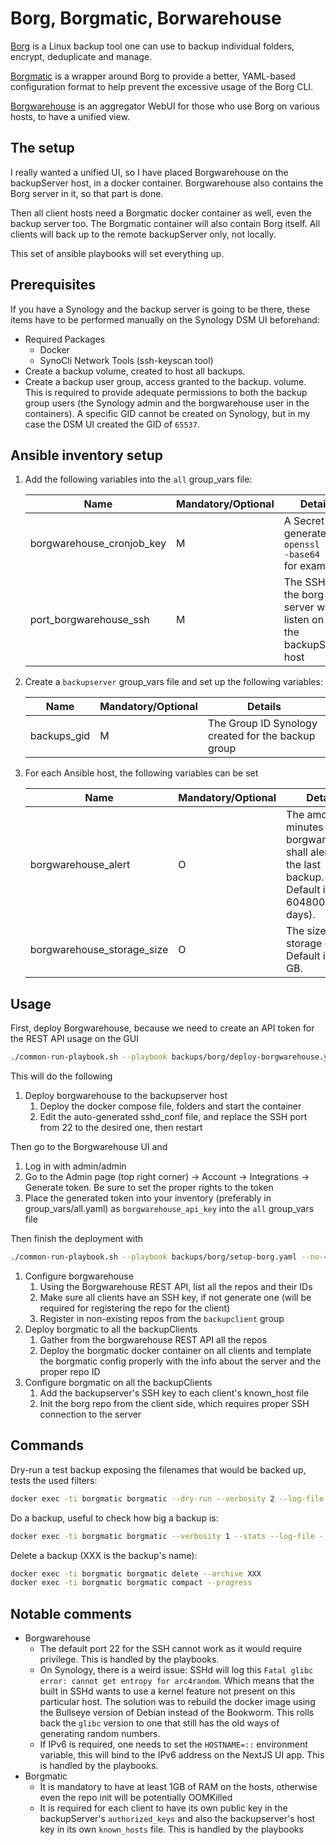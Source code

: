 # Borg, Borgmatic, Borwarehouse

[Borg](https://www.borgbackup.org/) is a Linux backup tool one can use to backup individual folders, encrypt, deduplicate and manage.

[Borgmatic](https://torsion.org/borgmatic/) is a wrapper around Borg to provide a better, YAML-based configuration format to help prevent the excessive usage of the Borg CLI.

[Borgwarehouse](https://borgwarehouse.com/) is an aggregator WebUI for those who use Borg on various hosts, to have a unified view.

## The setup

I really wanted a unified UI, so I have placed Borgwarehouse on the backupServer host, in a docker container. Borgwarehouse also contains the Borg server in it, so that part is done.

Then all client hosts need a Borgmatic docker container as well, even the backup server too. The Borgmatic container will also contain Borg itself. All clients will back up to the remote backupServer only, not locally.

This set of ansible playbooks will set everything up.

## Prerequisites

If you have a Synology and the backup server is going to be there, these items have to be performed manually on the Synology DSM UI beforehand:

- Required Packages
  - Docker
  - SynoCli Network Tools (ssh-keyscan tool)
- Create a backup volume, created to host all backups.
- Create a backup user group, access granted to the backup. volume. This is required to provide adequate permissions to both the backup group users (the Synology admin and the borgwarehouse user in the containers). A specific GID cannot be created on Synology, but in my case the DSM UI created the GID of `65537`.

## Ansible inventory setup

1. Add the following variables into the `all` group_vars file:

    | Name | Mandatory/Optional | Details |
    |------|--------------------|---------|
    |borgwarehouse_cronjob_key|M|A Secret key generated via `openssl rand -base64 32` for example|
    |port_borgwarehouse_ssh|M|The SSH port the borg server will listen on on the backupServer host|

2. Create a `backupserver` group_vars file and set up the following variables:

    | Name | Mandatory/Optional | Details |
    |------|--------------------|---------|
    |backups_gid|M|The Group ID Synology created for the backup group|

3. For each Ansible host, the following variables can be set

    | Name | Mandatory/Optional | Details |
    |------|--------------------|---------|
    |borgwarehouse_alert|O|The amount of minutes borgwarehouse shall alert after the last backup. Default is 604800 (7 days).|
    |borgwarehouse_storage_size|O| The size of the storage quota. Default is 10 GB.|

## Usage

First, deploy Borgwarehouse, because we need to create an API token for the REST API usage on the GUI

```bash
./common-run-playbook.sh --playbook backups/borg/deploy-borgwarehouse.yaml --no-check
```

This will do the following

1. Deploy borgwarehouse to the backupserver host
   1. Deploy the docker compose file, folders and start the container
   2. Edit the auto-generated sshd_conf file, and replace the SSH port from 22 to the desired one, then restart

Then go to the Borgwarehouse UI and

1. Log in with admin/admin
2. Go to the Admin page (top right corner) -> Account -> Integrations -> Generate token. Be sure to set the proper rights to the token
3. Place the generated token into your inventory (preferably in group_vars/all.yaml) as `borgwarehouse_api_key` into the `all` group_vars file

Then finish the deployment with

```bash
./common-run-playbook.sh --playbook backups/borg/setup-borg.yaml --no-check
```

1. Configure borgwarehouse
   1. Using the Borgwarehouse REST API, list all the repos and their IDs
   2. Make sure all clients have an SSH key, if not generate one (will be required for registering the repo for the client)
   3. Register in non-existing repos from the `backupclient` group
2. Deploy borgmatic to all the backupClients
   1. Gather from the borgwarehouse REST API all the repos
   2. Deploy the borgmatic docker container on all clients and template the borgmatic config properly with the info about the server and the proper repo ID
3. Configure borgmatic on all the backupClients
   1. Add the backupserver's SSH key to each client's known_host file
   2. Init the borg repo from the client side, which requires proper SSH connection to the server

## Commands

Dry-run a test backup exposing the filenames that would be backed up, tests the used filters:

```bash
docker exec -ti borgmatic borgmatic --dry-run --verbosity 2 --log-file - --files
```

Do a backup, useful to check how big a backup is:

```bash
docker exec -ti borgmatic borgmatic --verbosity 1 --stats --log-file -
```

Delete a backup (XXX is the backup's name):

```bash
docker exec -ti borgmatic borgmatic delete --archive XXX
docker exec -ti borgmatic borgmatic compact --progress
```

## Notable comments

- Borgwarehouse
  - The default port 22 for the SSH cannot work as it would require privilege. This is handled by the playbooks.
  - On Synology, there is a weird issue: SSHd will log this `Fatal glibc error: cannot get entropy for arc4random`. Which means that the built in SSHd wants to use a kernel feature not present on this particular host. The solution was to rebuild the docker image using the Bullseye version of Debian instead of the Bookworm. This rolls back the `glibc` version to one that still has the old ways of generating random numbers.
  - If IPv6 is required, one needs to set the `HOSTNAME=::` environment variable, this will bind to the IPv6 address on the NextJS UI app. This is handled by the playbooks.
- Borgmatic
  - It is mandatory to have at least 1GB of RAM on the hosts, otherwise even the repo init will be potentially OOMKilled
  - It is required for each client to have its own public key in the backupServer's `authorized_keys` and also the backupserver's host key in its own `known_hosts` file. This is handled by the playbooks
